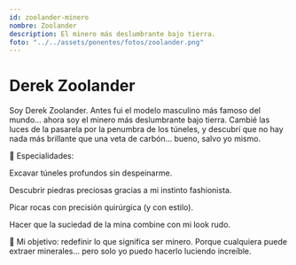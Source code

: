 ```yaml
---
id: zoolander-minero
nombre: Zoolander
description: El minero más deslumbrante bajo tierra.
foto: "../../assets/ponentes/fotos/zoolander.png"
---
```


# Derek Zoolander
    
Soy Derek Zoolander. Antes fui el modelo masculino más famoso del mundo… ahora soy el minero más deslumbrante bajo tierra. Cambié las luces de la pasarela por la penumbra de los túneles, y descubrí que no hay nada más brillante que una veta de carbón… bueno, salvo yo mismo.

💎 Especialidades:

Excavar túneles profundos sin despeinarme.

Descubrir piedras preciosas gracias a mi instinto fashionista.

Picar rocas con precisión quirúrgica (y con estilo).

Hacer que la suciedad de la mina combine con mi look rudo.

🌟 Mi objetivo: redefinir lo que significa ser minero. Porque cualquiera puede extraer minerales… pero solo yo puedo hacerlo luciendo increíble.